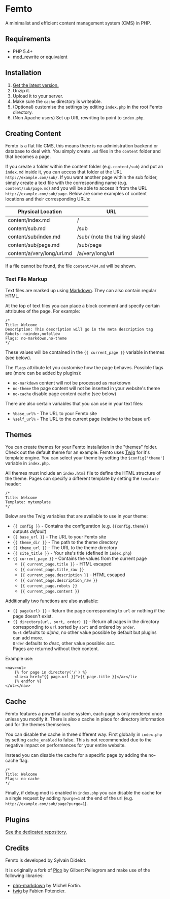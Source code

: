 Femto
=====

A minimalist and efficient content management system (CMS) in PHP.

Requirements
------------

* PHP 5.4+
* mod_rewrite or equivalent

Installation
------------

1. [Get the latest version.](https://github.com/neckcen/femto/releases/latest)
2. Unzip it.
3. Upload it to your server.
4. Make sure the `cache` directory is writeable.
5. (Optional) customise the settings by editing `index.php` in the root Femto
directory.
6. (Non Apache users) Set up URL rewriting to point to `index.php`.

Creating Content
----------------
Femto is a flat file CMS, this means there is no administration backend or
database to deal with. You simply create `.md` files in the `content` folder
and that becomes a page.

If you create a folder within the content folder (e.g. `content/sub`) and put
an `index.md` inside it, you can access that folder at the URL
`http://example.com/sub/`. If you want another page within the sub folder,
simply create a text file with the corresponding name (e.g.
`content/sub/page.md`) and you will be able to access it from the URL
`http://example.com/sub/page`. Below are some examples of content
locations and their corresponding URL's:

Physical Location           | URL
--------------------------- | --------------------------------
content/index.md            | /
content/sub.md              | /sub
content/sub/index.md        | /sub/ (note the trailing slash)
content/sub/page.md         | /sub/page
content/a/very/long/url.md  | /a/very/long/url

If a file cannot be found, the file `content/404.md` will be shown.

### Text File Markup
Text files are marked up using
[Markdown](http://daringfireball.net/projects/markdown/syntax). They can also
contain regular HTML.

At the top of text files you can place a block comment and specify certain
attributes of the page. For example:

    /*
    Title: Welcome
    Description: This description will go in the meta description tag
    Robots: noindex,nofollow
    Flags: no-markdown,no-theme
    */

These values will be contained in the `{{ current_page }}` variable in themes
(see below).

The `Flags` attribute let you customise how the page behaves. Possible flags are
(more can be added by plugins):

* `no-markdown` content will not be processed as markdown
* `no-theme` the page content will not be inserted in your website's theme
* `no-cache` disable page content cache (see below)

There are also certain variables that you can use in your text files:

* `%base_url%` - The URL to your Femto site
* `%self_url%` - The URL to the current page (relative to the base url)

Themes
------
You can create themes for your Femto installation in the "themes" folder. Check
out the default theme for an example. Femto uses
[Twig](http://twig.sensiolabs.org/documentation) for it's template engine. You
can select your theme by setting the `$config['theme']` variable in `index.php`.

All themes must include an `index.html` file to define the HTML structure of the
theme. Pages can specify a different template by setting the `template` header:

    /*
    Title: Welcome
    Template: mytemplate
    */

Below are the Twig variables that are available to use in your theme:

* `{{ config }}` - Contains the configuration (e.g. `{{config.theme}}` outputs
_default_)
* `{{ base_url }}` - The URL to your Femto site
* `{{ theme_dir }}` - The path to the theme directory
* `{{ theme_url }}` - The URL to the theme directory
* `{{ site_title }}` - Your site's title (defined in `index.php`)
* `{{ current_page }}` - Contains the values from the current page
    * `{{ current_page.title }}` - HTML escaped
    * `{{ current_page.title_raw }}`
    * `{{ current_page.description }}` - HTML escaped
    * `{{ current_page.description_raw }}`
    * `{{ current_page.robots }}`
    * `{{ current_page.content }}`

Additionally two functions are also available:

* `{{ page(url) }}` - Return the page corresponding to `url` or nothing if
the page doesn't exist.
* `{{ directory(url, sort, order) }}` - Return all pages in the directory
corresponding to `url` sorted by `sort` and ordered by `order`.<br/>
`Sort` defaults to _alpha_, no other value possible by default but
plugins can add more.<br/>
`Order` defaults to _desc_, other value possible: _asc_.<br/>
Pages are returned without their content.

Example use:

    <nav><ul>
        {% for page in directory('/') %}
        <li><a href="{{ page.url }}">{{ page.title }}</a></li>
        {% endfor %}
    </ul></nav>

Cache
-----
Femto features a powerful cache system, each page is only rendered once unless
you modify it. There is also a cache in place for directory information and for
the themes themselves.

You can disable the cache in three different way. First globally in `index.php`
by setting `cache_enabled` to false. This is not recommended due to the negative
impact on performances for your entire website.

Instead you can disable the cache for a specific page by adding the no-cache
flag.

    /*
    Title: Welcome
    Flags: no-cache
    */

Finally, if debug mod is enabled in `index.php` you can disable the cache for a 
single request by adding `?purge=1` at the end of the url (e.g. 
`http://example.com/sub/page?purge=1`).

Plugins
-------

[See the dedicated repository.](https://github.com/neckcen/femto-plugin)

Credits
-------

Femto is developed by Sylvain Didelot.

It is originally a fork of [Pico](http://pico.dev7studios.com/) by Gilbert
Pellegrom and make use of the following libraries:

* [php-markdown](https://github.com/michelf/php-markdown) by Michel Fortin.
* [twig](http://twig.sensiolabs.org/) by Fabien Potencier.
